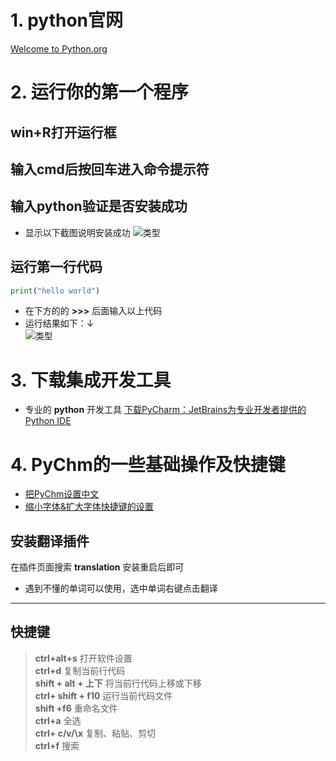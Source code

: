 
# 1. python官网
[Welcome to Python.org](https://www.python.org/)

# 2. 运行你的第一个程序
## win+R打开运行框
## 输入cmd后按回车进入命令提示符
## 输入python验证是否安装成功
- 显示以下截图说明安装成功
![类型](https://hew666.github.io/self-python/学习笔记/Excalidraw/picture/0.安装和运行/命令提示符.png)
## 运行第一行代码
```python
print("hello world")
```
- 在下方的的 **>>>** 后面输入以上代码
- 运行结果如下：↓  
![类型](https://hew666.github.io/self-python/学习笔记/Excalidraw/picture/0.安装和运行/第一行代码.png)
# 3. 下载集成开发工具
- 专业的 **python** 开发工具
[下载PyCharm：JetBrains为专业开发者提供的Python IDE](https://www.jetbrains.com/zh-cn/pycharm/download/?section=windows)
# 4. PyChm的一些基础操作及快捷键
- [把PyChm设置中文](https://www.bilibili.com/video/BV1qW4y1a7fU/?p=12&share_source=copy_web&vd_source=989b7690fea86d212ee9daa5f2607c6b&t=249)
- [缩小字体&扩大字体快捷键的设置](https://www.bilibili.com/video/BV1qW4y1a7fU/?p=12&share_source=copy_web&vd_source=989b7690fea86d212ee9daa5f2607c6b&t=168)
## 安装翻译插件
在插件页面搜索 **translation** 安装重启后即可
- 遇到不懂的单词可以使用，选中单词右键点击翻译
---
## 快捷键
> **ctrl+alt+s**  打开软件设置  
> **ctrl+d** 复制当前行代码  
> **shift + alt + 上下** 将当前行代码上移或下移    
> **ctrl+ shift + f10** 运行当前代码文件  
> **shift +f6** 重命名文件  
> **ctrl+a** 全选  
> **ctrl+ c/v/\x** 复制、粘贴、剪切  
> **ctrl+f** 搜索  
